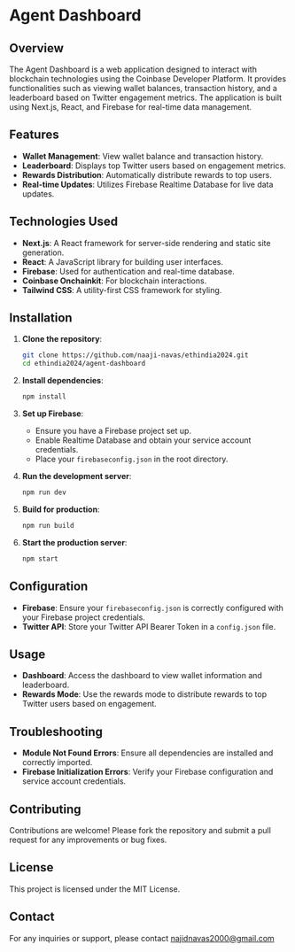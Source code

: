 # Agent Dashboard

## Overview

The Agent Dashboard is a web application designed to interact with blockchain technologies using the Coinbase Developer Platform. It provides functionalities such as viewing wallet balances, transaction history, and a leaderboard based on Twitter engagement metrics. The application is built using Next.js, React, and Firebase for real-time data management.

## Features

- **Wallet Management**: View wallet balance and transaction history.
- **Leaderboard**: Displays top Twitter users based on engagement metrics.
- **Rewards Distribution**: Automatically distribute rewards to top users.
- **Real-time Updates**: Utilizes Firebase Realtime Database for live data updates.

## Technologies Used

- **Next.js**: A React framework for server-side rendering and static site generation.
- **React**: A JavaScript library for building user interfaces.
- **Firebase**: Used for authentication and real-time database.
- **Coinbase Onchainkit**: For blockchain interactions.
- **Tailwind CSS**: A utility-first CSS framework for styling.

## Installation

1. **Clone the repository**:
   ```bash
   git clone https://github.com/naaji-navas/ethindia2024.git
   cd ethindia2024/agent-dashboard
   ```

2. **Install dependencies**:
   ```bash
   npm install
   ```

3. **Set up Firebase**:
   - Ensure you have a Firebase project set up.
   - Enable Realtime Database and obtain your service account credentials.
   - Place your `firebaseconfig.json` in the root directory.

4. **Run the development server**:
   ```bash
   npm run dev
   ```

5. **Build for production**:
   ```bash
   npm run build
   ```

6. **Start the production server**:
   ```bash
   npm start
   ```

## Configuration

- **Firebase**: Ensure your `firebaseconfig.json` is correctly configured with your Firebase project credentials.
- **Twitter API**: Store your Twitter API Bearer Token in a `config.json` file.

## Usage

- **Dashboard**: Access the dashboard to view wallet information and leaderboard.
- **Rewards Mode**: Use the rewards mode to distribute rewards to top Twitter users based on engagement.

## Troubleshooting

- **Module Not Found Errors**: Ensure all dependencies are installed and correctly imported.
- **Firebase Initialization Errors**: Verify your Firebase configuration and service account credentials.

## Contributing

Contributions are welcome! Please fork the repository and submit a pull request for any improvements or bug fixes.

## License

This project is licensed under the MIT License.

## Contact

For any inquiries or support, please contact najidnavas2000@gmail.com 
